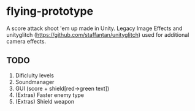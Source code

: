 # flying-prototype
A score attack shoot 'em up made in Unity. Legacy Image Effects and unityglitch (https://github.com/staffantan/unityglitch) used for additional camera effects.

## TODO
1. Dificlulty levels
2. Soundmanager
3. GUI (score + shield[red->green text])
4. (Extras) Faster enemy type
5. (Extras) Shield weapon